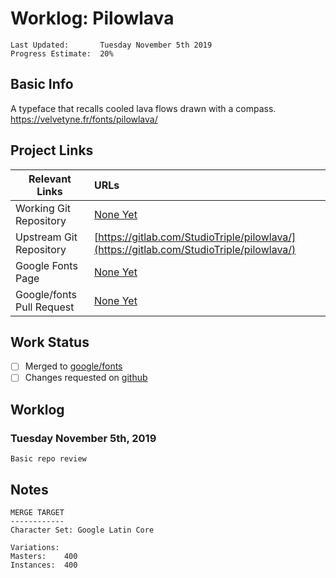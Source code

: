 # Worklog: Pilowlava
```
Last Updated:       Tuesday November 5th 2019
Progress Estimate:  20%
```

## Basic Info
A typeface that recalls cooled lava flows drawn with a compass.
https://velvetyne.fr/fonts/pilowlava/

## Project Links
| Relevant Links             | URLs                                                        |
| ------------------         | :---------------------------------------------------------- |
| Working Git Repository     | [None Yet](https://github.com/eliheuer)                     |
| Upstream Git Repository    | [https://gitlab.com/StudioTriple/pilowlava/](https://gitlab.com/StudioTriple/pilowlava/)                     |
| Google Fonts Page          | [None Yet](https://fonts.google.com)                        |
| Google/fonts Pull Request  | [None Yet](https://github.com/google/fonts/pull/aaaa)       |

## Work Status
- [ ] Merged to [google/fonts](https://github.com/google/fonts)
- [ ] Changes requested on [github](https://github.com/google/fonts/pull/aaaa)

## Worklog
### Tuesday November 5th, 2019
```
Basic repo review
```

## Notes
```
MERGE TARGET
------------
Character Set: Google Latin Core

Variations:
Masters:    400
Instances:  400
```

